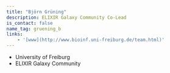 ```yaml
---
title: "Björn Grüning"
description: ELIXIR Galaxy Community Co-Lead
is_contact: false
name_tag: gruening_b
links:
	- '[www](http://www.bioinf.uni-freiburg.de/team.html)'
---
```


* University of Freiburg
* ELIXIR Galaxy Community
